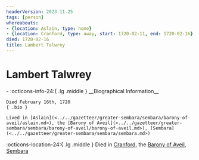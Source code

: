 ```yaml
---
headerVersion: 2023.11.25
tags: [person]
whereabouts:
- {location: Aslain, type: home}
- {location: Cranford, type: away, start: 1720-02-11, end: 1720-02-16}
died: 1720-02-16
title: Lambert Talwrey
---
```

# Lambert Talwrey
<div class="grid cards ext-narrow-margin ext-one-column" markdown>
- :octicons-info-24:{ .lg .middle } __Biographical Information__

    Died February 16th, 1720  
    { .bio }

    Lived in [Aslain](<../../gazetteer/greater-sembara/sembara/barony-of-aveil/aslain.md>), the [Barony of Aveil](<../../gazetteer/greater-sembara/sembara/barony-of-aveil/barony-of-aveil.md>), [Sembara](<../../gazetteer/greater-sembara/sembara/sembara.md>)
</div>

:octicons-location-24:{ .lg .middle } Died in [Cranford](<../../gazetteer/greater-sembara/sembara/barony-of-aveil/cranford.md>), the [Barony of Aveil](<../../gazetteer/greater-sembara/sembara/barony-of-aveil/barony-of-aveil.md>), [Sembara](<../../gazetteer/greater-sembara/sembara/sembara.md>)



